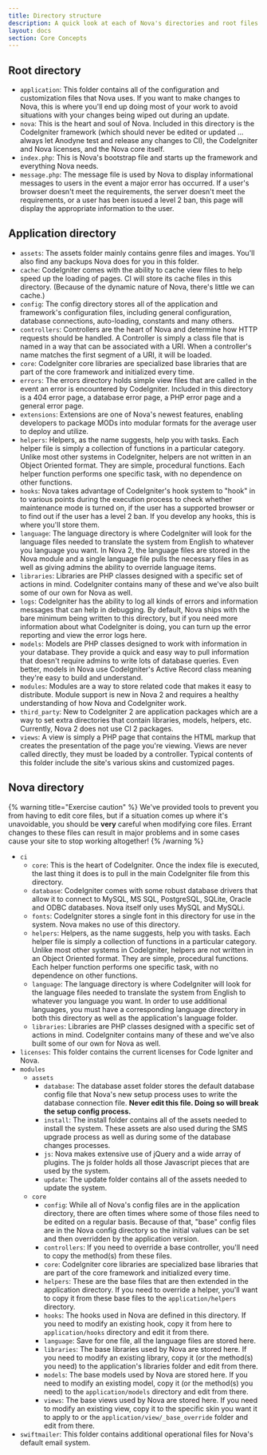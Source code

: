 ```yaml
---
title: Directory structure
description: A quick look at each of Nova's directories and root files.
layout: docs
section: Core Concepts
---
```


## Root directory

- `application`: This folder contains all of the configuration and customization files that Nova uses. If you want to make changes to Nova, this is where you'll end up doing most of your work to avoid situations with your changes being wiped out during an update.
- `nova`: This is the heart and soul of Nova. Included in this directory is the CodeIgniter framework (which should never be edited or updated ... always let Anodyne test and release any changes to CI), the CodeIgniter and Nova licenses, and the Nova core itself.
- `index.php`: This is Nova's bootstrap file and starts up the framework and everything Nova needs.
- `message.php`: The message file is used by Nova to display informational messages to users in the event a major error has occurred. If a user's browser doesn't meet the requirements, the server doesn't meet the requirements, or a user has been issued a level 2 ban, this page will display the appropriate information to the user.

## Application directory

- `assets`: The assets folder mainly contains genre files and images. You'll also find any backups Nova does for you in this folder.
- `cache`: CodeIgniter comes with the ability to cache view files to help speed up the loading of pages. CI will store its cache files in this directory. (Because of the dynamic nature of Nova, there's little we can cache.)
- `config`: The config directory stores all of the application and framework's configuration files, including general configuration, database connections, auto-loading, constants and many others.
- `controllers`: Controllers are the heart of Nova and determine how HTTP requests should be handled. A Controller is simply a class file that is named in a way that can be associated with a URI. When a controller's name matches the first segment of a URI, it will be loaded.
- `core`: CodeIgniter core libraries are specialized base libraries that are part of the core framework and initialized every time.
- `errors`: The errors directory holds simple view files that are called in the event an error is encountered by CodeIgniter. Included in this directory is a 404 error page, a database error page, a PHP error page and a general error page.
- `extensions`: Extensions are one of Nova's newest features, enabling developers to package MODs into modular formats for the average user to deploy and utilize.
- `helpers`: Helpers, as the name suggests, help you with tasks. Each helper file is simply a collection of functions in a particular category. Unlike most other systems in CodeIgniter, helpers are not written in an Object Oriented format. They are simple, procedural functions. Each helper function performs one specific task, with no dependence on other functions.
- `hooks`: Nova takes advantage of CodeIgniter's hook system to "hook" in to various points during the execution process to check whether maintenance mode is turned on, if the user has a supported browser or to find out if the user has a level 2 ban. If you develop any hooks, this is where you'll store them.
- `language`: The language directory is where CodeIgniter will look for the language files needed to translate the system from English to whatever you language you want. In Nova 2, the language files are stored in the Nova module and a single language file pulls the necessary files in as well as giving admins the ability to override language items.
- `libraries`: Libraries are PHP classes designed with a specific set of actions in mind. CodeIgniter contains many of these and we've also built some of our own for Nova as well.
- `logs`: CodeIgniter has the ability to log all kinds of errors and information messages that can help in debugging. By default, Nova ships with the bare minimum being written to this directory, but if you need more information about what CodeIgniter is doing, you can turn up the error reporting and view the error logs here.
- `models`: Models are PHP classes designed to work with information in your database. They provide a quick and easy way to pull information that doesn't require admins to write lots of database queries. Even better, models in Nova use CodeIgniter's Active Record class meaning they're easy to build and understand.
- `modules`: Modules are a way to store related code that makes it easy to distribute. Module support is new in Nova 2 and requires a healthy understanding of how Nova and CodeIgniter work.
- `third_party`: New to CodeIgniter 2 are application packages which are a way to set extra directories that contain libraries, models, helpers, etc. Currently, Nova 2 does not use CI 2 packages.
- `views`: A view is simply a PHP page that contains the HTML markup that creates the presentation of the page you're viewing. Views are never called directly, they must be loaded by a controller. Typical contents of this folder include the site's various skins and customized pages.

## Nova directory

{% warning title="Exercise caution" %}
We've provided tools to prevent you from having to edit core files, but if a situation comes up where it's unavoidable, you should be **very** careful when modifying core files. Errant changes to these files can result in major problems and in some cases cause your site to stop working altogether!
{% /warning %}

- `ci`
    - `core`: This is the heart of CodeIgniter. Once the index file is executed, the last thing it does is to pull in the main CodeIgniter file from this directory.
    - `database`: CodeIgniter comes with some robust database drivers that allow it to connect to MySQL, MS SQL, PostgreSQL, SQLite, Oracle and ODBC databases. Nova itself only uses MySQL and MySQLi.
    - `fonts`: CodeIgniter stores a single font in this directory for use in the system. Nova makes no use of this directory.
    - `helpers`: Helpers, as the name suggests, help you with tasks. Each helper file is simply a collection of functions in a particular category. Unlike most other systems in CodeIgniter, helpers are not written in an Object Oriented format. They are simple, procedural functions. Each helper function performs one specific task, with no dependence on other functions.
    - `language`: The language directory is where CodeIgniter will look for the language files needed to translate the system from English to whatever you language you want. In order to use additional languages, you must have a corresponding language directory in both this directory as well as the application's language folder.
    - `libraries`: Libraries are PHP classes designed with a specific set of actions in mind. CodeIgniter contains many of these and we've also built some of our own for Nova as well.
- `licenses`: This folder contains the current licenses for Code Igniter and Nova.
- `modules`
    - `assets`
      - `database`: The database asset folder stores the default database config file that Nova's new setup process uses to write the database connection file. **Never edit this file. Doing so will break the setup config process.**
      - `install`: The install folder contains all of the assets needed to install the system. These assets are also used during the SMS upgrade process as well as during some of the database changes processes.
      - `js`: Nova makes extensive use of jQuery and a wide array of plugins. The js folder holds all those Javascript pieces that are used by the system.
      - `update`: The update folder contains all of the assets needed to update the system.
    - `core`
      - `config`: While all of Nova's config files are in the application directory, there are often times where some of those files need to be edited on a regular basis. Because of that, "base" config files are in the Nova config directory so the initial values can be set and then overridden by the application version.
      - `controllers`: If you need to override a base controller, you'll need to copy the method(s) from these files.
      - `core`: CodeIgniter core libraries are specialized base libraries that are part of the core framework and initialized every time.
      - `helpers`: These are the base files that are then extended in the application directory. If you need to override a helper, you'll want to copy it from these base files to the `application/helpers` directory.
      - `hooks`: The hooks used in Nova are defined in this directory. If you need to modify an existing hook, copy it from here to `application/hooks` directory and edit it from there.
      - `language`: Save for one file, all the language files are stored here.
      - `libraries`: The base libraries used by Nova are stored here. If you need to modify an existing library, copy it (or the method(s) you need) to the application's libraries folder and edit from there.
      - `models`: The base models used by Nova are stored here. If you need to modify an existing model, copy it (or the method(s) you need) to the `application/models` directory and edit from there.
      - `views`: The base views used by Nova are stored here. If you need to modify an existing view, copy it to the specific skin you want it to apply to or the `application/view/_base_override` folder and edit from there.
- `swiftmailer`: This folder contains additional operational files for Nova's default email system.
